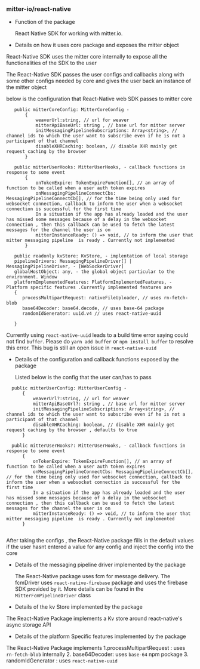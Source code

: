 ### mitter-io/react-native

* Function of the package

    React Native SDK for working with mitter.io.

* Details on how it uses core package and exposes the mitter object

 React-Native SDK uses the mitter core internally to expose all the functionalities of the SDK to the user
     
 The React-Native SDK passes the user configs and callbacks along with some other configs needed by core
 and gives the user back an instance of the mitter object 
     
 below is the configuration that React-Native web SDK passes to mitter core

```
   public mitterCoreConfig: MitterCoreConfig -  
       {
           weaverUrl:string, // url for weaver
           mitterApiBaseUrl: string , // base url for mitter server
           initMessagingPipelineSubscriptions: Array<string>, // channel ids to which the user want to subscribe even if he is not a participant of that channel
           disableXHRCaching: boolean, // disable XHR mainly get request caching by the browser 
       }
   
   public mitterUserHooks: MitterUserHooks, - callback functions in response to some event
       {
           onTokenExpire: TokenExpireFunction[], // an array of function to be called when a user auth token expires
           onMessagingPipelineConnectCbs: MessagingPipelineConnectCb[], // for the time being only used for websocket connection, callback to inform the user when a websocket connection is successful for the first time
           In a situation if the app has already loaded and the user has missed some messages because of a delay in the websocket connection , then this callback can be used to fetch the latest messages for the channel the user is on
           mitterInstanceReady: () => void, // to inform the user that mitter messaging pipeline  is ready . Currently not implemented 
       }
   
   public readonly kvStore: KvStore, - implentation of local storage
   pipelineDrivers: MessagingPipelineDriver[] | MessagingPipelineDriver, - [WebSockerDriver]
   globalHostObject: any, - the global object particular to the environment. Window 
   platformImplementedFeatures: PlatformImplementedFeatures, - Platform specific features .Currently implemented features are
   {
      processMultipartRequest: nativeFileUploader, // uses rn-fetch-blob
      base64Decoder: base64.decode, // uses base-64 package
      randomIdGenerator: uuid.v4 // uses react-native-uuid
      
   }
   ```
             
  Currently using `react-native-uuid` leads to a build time error saying could not find `buffer`.
  Please do `yarn add buffer` or `npm install buffer` to resolve this error. This bug is still an open issue in
  `react-native-uuid`
  

* Details of the configuration and callback functions exposed by the package

     Listed below is the config that the user can/has to pass
```
  public mitterUserConfig: MitterUserConfig -  
      {
          weaverUrl?:string, // url for weaver
          mitterApiBaseUrl?: string , // base url for mitter server
          initMessagingPipelineSubscriptions: Array<string>, // channel ids to which the user want to subscribe even if he is not a participant of that channel
          disableXHRCaching: boolean, // disable XHR mainly get request caching by the browser , defaults to true
      }
  
  public mitterUserHooks?: MitterUserHooks, - callback functions in response to some event
      {
          onTokenExpire: TokenExpireFunction[], // an array of function to be called when a user auth token expires
          onMessagingPipelineConnectCbs: MessagingPipelineConnectCb[], // for the time being only used for websocket connection, callback to inform the user when a websocket connection is successful for the first time
          In a situation if the app has already loaded and the user has missed some messages because of a delay in the websocket connection , then this callback can be used to fetch the latest messages for the channel the user is on
          mitterInstanceReady: () => void, // to inform the user that mitter messaging pipeline  is ready . Currently not implemented 
      }
  
  ```  
  After taking the configs , the React-Native package fills in the default values if the user hasnt entered a value for any config and inject the config into the core

* Details of the messaging pipeline driver implemented by the package
    
    The React-Native package uses fcm for message delivery. The fcmDriver
    uses `react-native-firebase` package and uses the firebase SDK provided by it.
    More details can be found in the  `MitterFcmPipelineDriver` class
    
* Details of the kv Store implemented by the package

The React-Native Package implements a Kv store around react-native's async storage API

* Details of the platform Specific features implemented by the package

The React-Native Package implements
1.processMultipartRequest : uses `rn-fetch-blob` internally
2. base64Decoder: uses `base-64` npm pockage
 3. randomIdGenerator :  uses `react-native-uuid`
